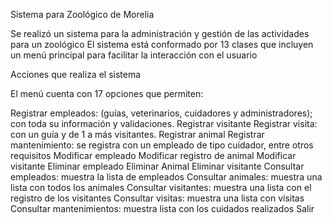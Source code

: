 Sistema para Zoológico de Morelia

Se realizó un sistema para la administración y gestión de las actividades para un zoológico El sistema está conformado por 13 clases que incluyen un menú principal para facilitar la interacción con el usuario

Acciones que realiza el sistema

El menú cuenta con 17 opciones que permiten:

Registrar empleados: (guías, veterinarios, cuidadores y administradores); con toda su información y validaciones.
Registrar visitante
Registrar visita: con un guía y de 1 a más visitantes.
Registrar animal
Registrar mantenimiento: se registra con un empleado de tipo cuidador, entre otros requisitos
Modificar empleado
Modificar registro de animal
Modificar visitante
Eliminar empleado
Eliminar Animal
Eliminar visitante
Consultar empleados: muestra la lista de empleados
Consultar animales: muestra una lista con todos los animales
Consultar visitantes: muestra una lista con el registro de los visitantes
Consultar visitas: muestra una lista con visitas
Consultar mantenimientos: muestra lista con los cuidados realizados
Salir